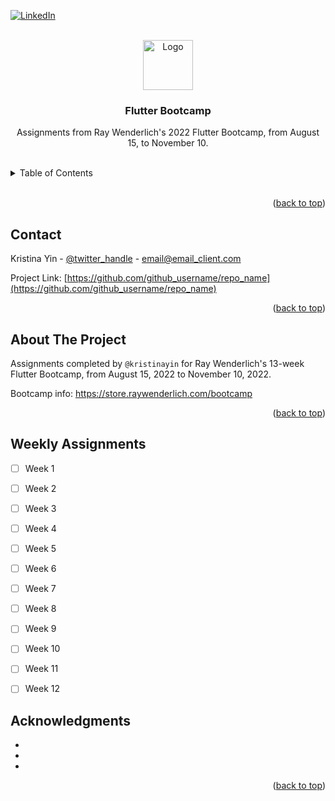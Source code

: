 <!-- Improved compatibility of back to top link: See: https://github.com/othneildrew/Best-README-Template/pull/73 -->
<a name="readme-top"></a>
<!--




<!-- PROJECT SHIELDS -->
<!--
*** I'm using markdown "reference style" links for readability.
*** Reference links are enclosed in brackets [ ] instead of parentheses ( ).
*** See the bottom of this document for the declaration of the reference variables
*** for contributors-url, forks-url, etc. This is an optional, concise syntax you may use.
*** https://www.markdownguide.org/basic-syntax/#reference-style-links
-->
[![LinkedIn][linkedin-shield]][linkedin-url]



<!-- PROJECT LOGO -->
<br />
<div align="center">
  <a href="https://github.com/kristinayin/Flutter">
    <img src="https://iconape.com/wp-content/png_logo_vector/flutter-logo.png" alt="Logo" width="80" height="80">
  </a>

<h3 align="center">Flutter Bootcamp</h3>

  <p align="center">
    Assignments from Ray Wenderlich's 2022 Flutter Bootcamp, from August 15, to November 10. 
  </p>
</div>
<br>



<!-- TABLE OF CONTENTS -->
<details>
  <summary>Table of Contents</summary>
  <ol>
    <li>
      <a href="#about-the-project">About The Project</a>
      <ul>
      </ul>
    </li>
    <li><a href="#weekly-assignments">Weekly Assignments Tracker</a></li>
    <li><a href="#contact">Contact</a></li>
    <li><a href="#acknowledgments">Acknowledgments</a></li>
  </ol>
</details>
<br>

<p align="right">(<a href="#readme-top">back to top</a>)</p>

<!-- CONTACT -->
## Contact

Kristina Yin - [@twitter_handle](https://twitter.com/twitter_handle) - email@email_client.com

Project Link: [https://github.com/github_username/repo_name](https://github.com/github_username/repo_name)

<p align="right">(<a href="#readme-top">back to top</a>)</p>

<!-- ABOUT THE PROJECT -->
## About The Project

Assignments completed by `@kristinayin` for Ray Wenderlich's 13-week Flutter Bootcamp, from August 15, 2022 to November 10, 2022. 

Bootcamp info: https://store.raywenderlich.com/bootcamp

<p align="right">(<a href="#readme-top">back to top</a>)</p>


<!-- WEEKLY ASSIGNMENTS -->
## Weekly Assignments

- [ ] Week 1
- [ ] Week 2
- [ ] Week 3
- [ ] Week 4
- [ ] Week 5
- [ ] Week 6
- [ ] Week 7
- [ ] Week 8
- [ ] Week 9
- [ ] Week 10
- [ ] Week 11
- [ ] Week 12



<!-- ACKNOWLEDGMENTS -->
## Acknowledgments

* []()
* []()
* []()

<p align="right">(<a href="#readme-top">back to top</a>)</p>



<!-- MARKDOWN LINKS & IMAGES -->
<!-- https://www.markdownguide.org/basic-syntax/#reference-style-links -->
[linkedin-shield]: https://img.shields.io/badge/-LinkedIn-black.svg?style=for-the-badge&logo=linkedin&colorB=555
[linkedin-url]: https://www.linkedin.com/in/kristinacyin/